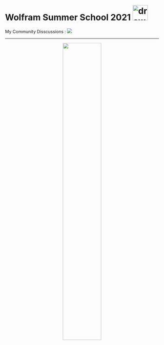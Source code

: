 # Wolfram Summer School 2021 <span><img src="https://github.com/amandewatnitrr/amandewatnitrr/blob/main/imgs/wolfram-language.svg" alt="drawing" width="50"/></span>

My Community Disscussions : <a href="https://community.wolfram.com/web/amandewatnitrr?p_p_id=user_WAR_userportlet&tabs1=Discussions"  target="_blank">
<img src="https://img.shields.io/badge/Wolfram-DD1100?style=for-the-badge&logo=Wolfram&logoColor=white"></a><br>
<hr>
<p align=center>
<img src="https://github.com/amandewatnitrr/Wolfram/blob/main/Wolfram%20Summer%20Shcool%202021/imgs/PPT%20NFT.png" width="50%">
</p>
